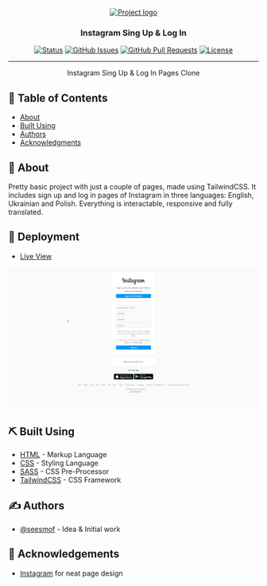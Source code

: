<p align="center">
  <a href="" rel="noopener">
 <img src="https://upload.wikimedia.org/wikipedia/commons/thumb/e/e7/Instagram_logo_2016.svg/768px-Instagram_logo_2016.svg.png" alt="Project logo" style="width:64px"></a>
</p>

<h3 align="center">Instagram Sing Up & Log In</h3>

<div align="center">

[![Status](https://img.shields.io/badge/status-active-success.svg)]()
[![GitHub Issues](https://img.shields.io/github/issues/seesmof/The-Documentation-Compendium.svg)](https://github.com/seesmof/instagram-sign-up/issues)
[![GitHub Pull Requests](https://img.shields.io/github/issues-pr/seesmof/The-Documentation-Compendium.svg)](https://github.com/seesmof/instagram-sign-up/pulls)
[![License](https://img.shields.io/badge/license-MIT-blue.svg)](./LICENSE)

</div>

---

<p align="center"> Instagram Sing Up & Log In Pages Clone
    <br>
</p>

## 📝 Table of Contents

- [About](#about)
- [Built Using](#built_using)
- [Authors](#authors)
- [Acknowledgments](#acknowledgement)

## 🧐 About <a name = "about"></a>

Pretty basic project with just a couple of pages, made using TailwindCSS. It includes sign up and log in pages of Instagram in three languages: English, Ukrainian and Polish. Everything is interactable, responsive and fully translated.

## 🚀 Deployment <a name = "deployment"></a>

- [Live View](https://seesmof.github.io/instagram-sign-up/)

![Website Page](./img/msedge_ZqiNNCvF2j.png)

## ⛏️ Built Using <a name = "built_using"></a>

- [HTML](https://www.w3.org/html/) - Markup Language
- [CSS](https://www.w3schools.com/css/) - Styling Language
- [SASS](https://sass-lang.com/) - CSS Pre-Processor
- [TailwindCSS](https://tailwindcss.com/) - CSS Framework

## ✍️ Authors <a name = "authors"></a>

- [@seesmof](https://github.com/seesmof) - Idea & Initial work

## 🎉 Acknowledgements <a name = "acknowledgement"></a>

- [Instagram](https://www.instagram.com/accounts/emailsignup/) for neat page design
